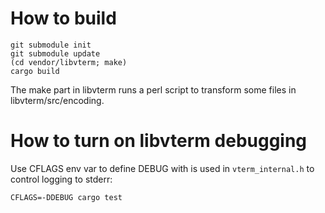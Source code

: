 # How to build

    git submodule init
    git submodule update
    (cd vendor/libvterm; make)
    cargo build

The make part in libvterm runs a perl script to transform some files in
libvterm/src/encoding.

# How to turn on libvterm debugging

Use CFLAGS env var to define DEBUG with is used in `vterm_internal.h` to
control logging to stderr:

    CFLAGS=-DDEBUG cargo test
